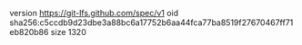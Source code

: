 version https://git-lfs.github.com/spec/v1
oid sha256:c5ccdb9d23dbe3a88bc6a17752b6aa44fca77ba8519f27670467ff71eb820b86
size 1320
